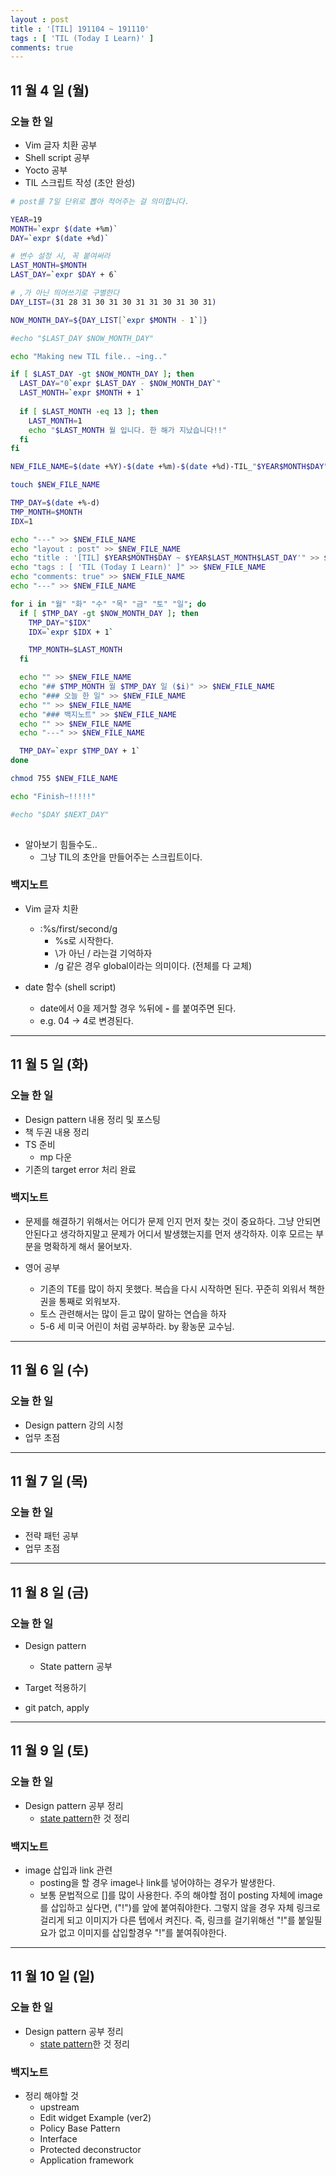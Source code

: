 ```yaml
---
layout : post
title : '[TIL] 191104 ~ 191110'
tags : [ 'TIL (Today I Learn)' ]
comments: true
---
```


## 11 월 4 일 (월)
### 오늘 한 일

- Vim 글자 치환 공부
- Shell script 공부
- Yocto 공부
- TIL 스크립트 작성 (초안 완성)

```sh
# post를 7일 단위로 뽑아 적어주는 걸 의미합니다.

YEAR=19
MONTH=`expr $(date +%m)`
DAY=`expr $(date +%d)`

# 변수 설정 시, 꼭 붙여써라
LAST_MONTH=$MONTH
LAST_DAY=`expr $DAY + 6`

# ,가 아닌 띄어쓰기로 구별한다
DAY_LIST=(31 28 31 30 31 30 31 31 30 31 30 31)

NOW_MONTH_DAY=${DAY_LIST[`expr $MONTH - 1`]}

#echo "$LAST_DAY $NOW_MONTH_DAY"

echo "Making new TIL file.. ~ing.."

if [ $LAST_DAY -gt $NOW_MONTH_DAY ]; then
  LAST_DAY="0`expr $LAST_DAY - $NOW_MONTH_DAY`"
  LAST_MONTH=`expr $MONTH + 1`
  
  if [ $LAST_MONTH -eq 13 ]; then
    LAST_MONTH=1  
    echo "$LAST_MONTH 월 입니다. 한 해가 지났습니다!!"
  fi
fi

NEW_FILE_NAME=$(date +%Y)-$(date +%m)-$(date +%d)-TIL_"$YEAR$MONTH$DAY"_"$LAST_MONTH$LAST_DAY".md

touch $NEW_FILE_NAME

TMP_DAY=$(date +%-d)
TMP_MONTH=$MONTH
IDX=1

echo "---" >> $NEW_FILE_NAME
echo "layout : post" >> $NEW_FILE_NAME
echo "title : '[TIL] $YEAR$MONTH$DAY ~ $YEAR$LAST_MONTH$LAST_DAY'" >> $NEW_FILE_NAME
echo "tags : [ 'TIL (Today I Learn)' ]" >> $NEW_FILE_NAME
echo "comments: true" >> $NEW_FILE_NAME
echo "---" >> $NEW_FILE_NAME

for i in "월" "화" "수" "목" "금" "토" "일"; do
  if [ $TMP_DAY -gt $NOW_MONTH_DAY ]; then
    TMP_DAY="$IDX"
    IDX=`expr $IDX + 1`

    TMP_MONTH=$LAST_MONTH
  fi

  echo "" >> $NEW_FILE_NAME
  echo "## $TMP_MONTH 월 $TMP_DAY 일 ($i)" >> $NEW_FILE_NAME
  echo "### 오늘 한 일" >> $NEW_FILE_NAME
  echo "" >> $NEW_FILE_NAME
  echo "### 백지노트" >> $NEW_FILE_NAME
  echo "" >> $NEW_FILE_NAME
  echo "---" >> $NEW_FILE_NAME

  TMP_DAY=`expr $TMP_DAY + 1`
done

chmod 755 $NEW_FILE_NAME

echo "Finish~!!!!!"

#echo "$DAY $NEXT_DAY"
    
```

- 알아보기 힘들수도.. 
  - 그냥 TIL의 초안을 만들어주는 스크립트이다.

### 백지노트
- Vim 글자 치환
  - :%s/first/second/g
    - %s로 시작한다.
    - \가 아닌 / 라는걸 기억하자
    - /g 같은 경우 global이라는 의미이다. (전체를 다 교체)

- date 함수 (shell script)
  - date에서 0을 제거할 경우 %뒤에 ***-*** 를 붙여주면 된다.
  - e.g. 04 -> 4로 변경된다.

---

## 11 월 5 일 (화)
### 오늘 한 일
- Design pattern 내용 정리 및 포스팅
- 책 두권 내용 정리
- TS 준비
  - mp 다운
- 기존의 target error 처리 완료

### 백지노트
- 문제를 해결하기 위해서는 어디가 문제 인지 먼저 찾는 것이 중요하다. 그냥 안되면 안된다고 생각하지말고 문제가 어디서 발생했는지를 먼저 생각하자. 이후 모르는 부분을 명확하게 해서 물어보자.

- 영어 공부
  - 기존의 TE를 많이 하지 못했다. 복습을 다시 시작하면 된다. 꾸준히 외워서 책한권을 통째로 외워보자.
  - 토스 관련해서는 많이 듣고 많이 말하는 연습을 하자
  - 5-6 세 미국 어린이 처럼 공부하라. by 황농문 교수님.

---

## 11 월 6 일 (수)
### 오늘 한 일
- Design pattern 강의 시청
- 업무 초점

---

## 11 월 7 일 (목)
### 오늘 한 일
- 전략 패턴 공부
- 업무 초점

---

## 11 월 8 일 (금)
### 오늘 한 일
- Design pattern
  - State pattern 공부

- Target 적용하기
- git patch, apply 


---

## 11 월 9 일 (토)
### 오늘 한 일
- Design pattern 공부 정리
  - [state pattern](https://armkernel.github.io/oop_8/)한 것 정리

### 백지노트
- image 삽입과 link 관련
  - posting을 할 경우 image나 link를 넣어야하는 경우가 발생한다.
  - 보통 문법적으로 \[\]를 많이 사용한다. 주의 해야할 점이 posting 자체에 image를 삽입하고 싶다면, ("!")를 앞에 붙여줘야한다. 그렇지 않을 경우 자체 링크로 걸리게 되고 이미지가 다른 텝에서 켜진다. 즉, 링크를 걸기위해선 "!"를 붙일필요가 없고 이미지를 삽입할경우 "!"를 붙여줘야한다.

---

## 11 월 10 일 (일)
### 오늘 한 일
- Design pattern 공부 정리
  - [state pattern](https://armkernel.github.io/oop_8/)한 것 정리

### 백지노트
- 정리 해야할 것
  - upstream
  - Edit widget Example (ver2) 
  - Policy Base Pattern 
  - Interface 
  - Protected deconstructor
  - Application framework
